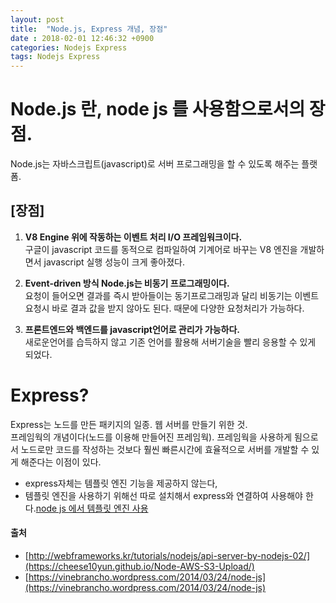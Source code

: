 ```yaml
---
layout: post
title:  "Node.js, Express 개념, 장점"
date : 2018-02-01 12:46:32 +0900
categories: Nodejs Express
tags: Nodejs Express
---
```


# Node.js 란, node js 를 사용함으로서의 장점.
Node.js는 자바스크립트(javascript)로 서버 프로그래밍을 할 수 있도록 해주는 플랫폼.


## [장점]

1. **V8 Engine 위에 작동하는 이벤트 처리 I/O 프레임워크이다.**  
구글이 javascript 코드를 동적으로 컴파일하여 기계어로 바꾸는 V8 엔진을 개발하면서 javascript 실행 성능이 크게 좋아졌다.

2. **Event-driven 방식 Node.js는 비동기 프로그래밍이다.**  
요청이 들어오면 결과를 즉시 받아들이는 동기프로그래밍과 달리 비동기는 이벤트 요청시 바로 결과 값을 받지 않아도 된다. 때문에 다양한 요청처리가 가능하다.

3. **프론트엔드와 백엔드를 javascript언어로 관리가 가능하다.**   
새로운언어를 습득하지 않고 기존 언어를 활용해 서버기술을 빨리 응용할 수 있게 되었다.

# Express?
Express는 노드를 만든 패키지의 일종. 웹 서버를 만들기 위한 것.  
프레임웍의 개념이다(노드를 이용해 만들어진 프레임웍). 프레임웍을 사용하게 됨으로서 노드로만 코드를 작성하는 것보다
훨씬 빠른시간에 효율적으로 서버를 개발할 수 있게 해준다는 이점이 있다.

- express자체는 템플릿 엔진 기능을 제공하지 않는다,
- 템플릿 엔진을 사용하기 위해선 따로 설치해서 express와 연결하여 사용해야 한다.[node js 에서 템플릿 엔진 사용](http://wikim.tistory.com/191?category=715189)



#### 출처
- [http://webframeworks.kr/tutorials/nodejs/api-server-by-nodejs-02/](https://cheese10yun.github.io/Node-AWS-S3-Upload/)
- [https://vinebrancho.wordpress.com/2014/03/24/node-js](https://vinebrancho.wordpress.com/2014/03/24/node-js)
